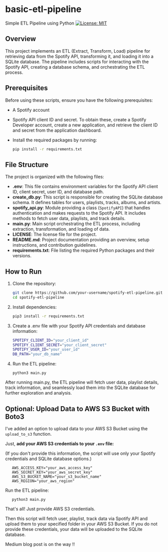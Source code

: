 # basic-etl-pipeline
Simple ETL Pipeline using Python
[![License: MIT](https://img.shields.io/badge/License-MIT-yellow.svg)](https://opensource.org/licenses/MIT)

## Overview
This project implements an ETL (Extract, Transform, Load) pipeline for retrieving data from the Spotify API, transforming it, and loading it into a SQLite database. The pipeline includes scripts for interacting with the Spotify API, creating a database schema, and orchestrating the ETL process.

## Prerequisites
Before using these scripts, ensure you have the following prerequisites:

- A Spotify account
- Spotify API client ID and secret. To obtain these, create a Spotify Developer account, create a new application, and retrieve the client ID and secret from the application dashboard.
- Install the required packages by running:

  ```bash
  pip install -r requirements.txt
  
## File Structure
The project is organized with the following files:

- **.env**: This file contains environment variables for the Spotify API client ID, client secret, user ID, and database path.
- **create_db.py**: This script is responsible for creating the SQLite database schema. It defines tables for users, playlists, tracks, albums, and artists.
- **spotify_api.py**: Module providing a class (`SpotifyAPI`) that handles authentication and makes requests to the Spotify API. It includes methods to fetch user data, playlists, and track details.
- **main.py**: Main script orchestrating the ETL process, including extraction, transformation, and loading of data.
- **LICENSE**: The license file for the project.
- **README.md**: Project documentation providing an overview, setup instructions, and contribution guidelines.
- **requirements.txt**: File listing the required Python packages and their versions.

## How to Run
1. Clone the repository:

   ```bash
   git clone https://github.com/your-username/spotify-etl-pipeline.git
   cd spotify-etl-pipeline
   
2. Install dependencies:

   ```bash
   pip3 install -r requirements.txt
   
3. Create a .env file with your Spotify API credentials and database information:

   ```bash
   SPOTIFY_CLIENT_ID="your_client_id"
   SPOTIFY_CLIENT_SECRET="your_client_secret"
   SPOTIFY_USER_ID="your_user_id"
   DB_PATH="your_db_name"

4. Run the ETL pipeline:

       python3 main.py
   
After running main.py, the ETL pipeline will fetch user data, playlist details, track information, and seamlessly load them into the SQLite database for further exploration and analysis. 

## Optional: Upload Data to AWS S3 Bucket with Boto3

I've added an option to upload data to your AWS S3 Bucket using the `upload_to_s3` function.

Just, **add your AWS S3 credentials to your `.env` file:**

   (If you don't provide this information, the script will use only your Spotify credentials and SQLite database options.)
   
      
       AWS_ACCESS_KEY="your_aws_access_key"
       AWS_SECRET_KEY="your_aws_secret_key"
       AWS_S3_BUCKET_NAME="your_s3_bucket_name"
       AWS_REGION="your_aws_region"
     
Run the ETL pipeline:

       python3 main.py

That's all! Just provide AWS S3 credentials. 

Then this script will fetch user, playlist, track data via Spotify API and upload them to your specified folder in your AWS S3 Bucket. If you do not provide these credentials, your data will be uploaded to the SQLite database.


Medium blog post is on the way !!